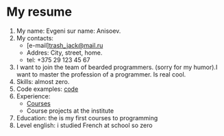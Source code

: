 # My resume #

1. My name: Evgeni sur name: Anisoev.
2. My contacts:
   * [e-mail]<trash_jack@mail.ru>
   * Addres: City, street, home.
   * tel: +375 29 123 45 67
3. I want to join the team of bearded programmers. (sorry for my humor).I want to master the profession of a programmer. Is real cool.
4. Skills: almost zero.
5. Code examples: [code](https://github.com/nupaT/warmup)
6. Experience: 
    * [Courses](https://www.codecademy.com/users/nupaT/achievements)
    * Course projects at the institute
7. Education: the is my first courses to programming
8. Level english: i studied French at school so zero
